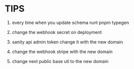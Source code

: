 # TIPS

1. every time when you update schema runt pnpm typegen

2. change the webhook secret on deployment

3. sanity api admin token change it with the new domain

4. change the webhook stripe with the new domain

5. change next public base utl to the new domain
